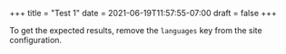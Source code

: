 +++
title = "Test 1"
date = 2021-06-19T11:57:55-07:00
draft = false
+++

To get the expected results, remove the `languages` key from the site configuration.
